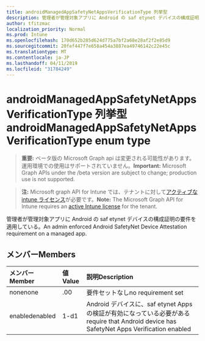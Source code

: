 ```yaml
---
title: androidManagedAppSafetyNetAppsVerificationType 列挙型
description: 管理者が管理対象アプリに Android の saf etynet デバイスの構成証明の要件を適用している。
author: tfitzmac
localization_priority: Normal
ms.prod: Intune
ms.openlocfilehash: 170d652b285d624d775a7bf2a68e28af2f2e85d9
ms.sourcegitcommit: 20fef447f7e658a454a3887ea49746142c22e45c
ms.translationtype: MT
ms.contentlocale: ja-JP
ms.lasthandoff: 04/11/2019
ms.locfileid: "31784249"
---
```

# <a name="androidmanagedappsafetynetappsverificationtype-enum-type"></a><span data-ttu-id="fdbee-103">androidManagedAppSafetyNetAppsVerificationType 列挙型</span><span class="sxs-lookup"><span data-stu-id="fdbee-103">androidManagedAppSafetyNetAppsVerificationType enum type</span></span>

> <span data-ttu-id="fdbee-104">**重要:** ベータ版の Microsoft Graph api は変更される可能性があります。運用環境での使用はサポートされていません。</span><span class="sxs-lookup"><span data-stu-id="fdbee-104">**Important:** Microsoft Graph APIs under the /beta version are subject to change; production use is not supported.</span></span>

> <span data-ttu-id="fdbee-105">**注:** Microsoft graph API for Intune では、テナントに対して[アクティブな intune ライセンス](https://go.microsoft.com/fwlink/?linkid=839381)が必要です。</span><span class="sxs-lookup"><span data-stu-id="fdbee-105">**Note:** The Microsoft Graph API for Intune requires an [active Intune license](https://go.microsoft.com/fwlink/?linkid=839381) for the tenant.</span></span>

<span data-ttu-id="fdbee-106">管理者が管理対象アプリに Android の saf etynet デバイスの構成証明の要件を適用している。</span><span class="sxs-lookup"><span data-stu-id="fdbee-106">An admin enforced Android SafetyNet Device Attestation requirement on a managed app.</span></span>

## <a name="members"></a><span data-ttu-id="fdbee-107">メンバー</span><span class="sxs-lookup"><span data-stu-id="fdbee-107">Members</span></span>
|<span data-ttu-id="fdbee-108">メンバー</span><span class="sxs-lookup"><span data-stu-id="fdbee-108">Member</span></span>|<span data-ttu-id="fdbee-109">値</span><span class="sxs-lookup"><span data-stu-id="fdbee-109">Value</span></span>|<span data-ttu-id="fdbee-110">説明</span><span class="sxs-lookup"><span data-stu-id="fdbee-110">Description</span></span>|
|:---|:---|:---|
|<span data-ttu-id="fdbee-111">none</span><span class="sxs-lookup"><span data-stu-id="fdbee-111">none</span></span>|<span data-ttu-id="fdbee-112">.0</span><span class="sxs-lookup"><span data-stu-id="fdbee-112">0</span></span>|<span data-ttu-id="fdbee-113">要件セットなし</span><span class="sxs-lookup"><span data-stu-id="fdbee-113">no requirement set</span></span>|
|<span data-ttu-id="fdbee-114">enabled</span><span class="sxs-lookup"><span data-stu-id="fdbee-114">enabled</span></span>|<span data-ttu-id="fdbee-115">1-d</span><span class="sxs-lookup"><span data-stu-id="fdbee-115">1</span></span>|<span data-ttu-id="fdbee-116">Android デバイスに、saf etynet Apps の検証が有効になっている必要がある</span><span class="sxs-lookup"><span data-stu-id="fdbee-116">require that Android device has SafetyNet Apps Verification enabled</span></span>|





